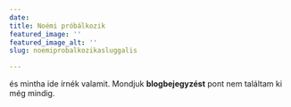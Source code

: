 ```yaml
---
date: 
title: Noémi próbálkozik
featured_image: ''
featured_image_alt: ''
slug: noemiprobalkozikasluggalis

---
```

és mintha ide írnék valamit. Mondjuk **blogbejegyzést** pont nem találtam ki még mindig. 
